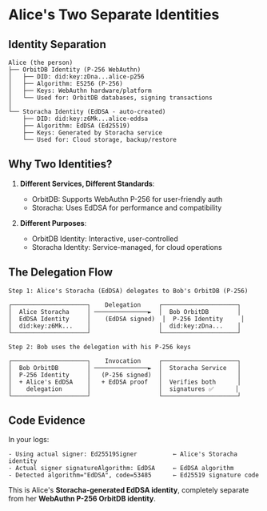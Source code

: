 # Alice's Two Separate Identities

## Identity Separation

```
Alice (the person)
├── OrbitDB Identity (P-256 WebAuthn)
│   ├── DID: did:key:zDna...alice-p256
│   ├── Algorithm: ES256 (P-256)
│   ├── Keys: WebAuthn hardware/platform
│   └── Used for: OrbitDB databases, signing transactions
│
└── Storacha Identity (EdDSA - auto-created)
    ├── DID: did:key:z6Mk...alice-eddsa  
    ├── Algorithm: EdDSA (Ed25519)
    ├── Keys: Generated by Storacha service
    └── Used for: Cloud storage, backup/restore
```

## Why Two Identities?

1. **Different Services, Different Standards**:
   - OrbitDB: Supports WebAuthn P-256 for user-friendly auth
   - Storacha: Uses EdDSA for performance and compatibility

2. **Different Purposes**:
   - OrbitDB Identity: Interactive, user-controlled
   - Storacha Identity: Service-managed, for cloud operations

## The Delegation Flow

```
Step 1: Alice's Storacha (EdDSA) delegates to Bob's OrbitDB (P-256)

┌─────────────────────┐    Delegation     ┌─────────────────────┐
│  Alice Storacha     │ ───────────────►  │  Bob OrbitDB        │
│  EdDSA Identity     │    (EdDSA signed)  │  P-256 Identity     │
│  did:key:z6Mk...    │                   │  did:key:zDna...    │
└─────────────────────┘                   └─────────────────────┘

Step 2: Bob uses the delegation with his P-256 keys

┌─────────────────────┐    Invocation     ┌─────────────────────┐
│  Bob OrbitDB        │ ───────────────►  │  Storacha Service   │
│  P-256 Identity     │   (P-256 signed)  │                     │
│  + Alice's EdDSA    │   + EdDSA proof   │  Verifies both      │
│    delegation       │                   │  signatures ✅      │
└─────────────────────┘                   └─────────────────────┘
```

## Code Evidence

In your logs:
```
- Using actual signer: Ed25519Signer          ← Alice's Storacha identity
- Actual signer signatureAlgorithm: EdDSA     ← EdDSA algorithm  
- Detected algorithm="EdDSA", code=53485      ← Ed25519 signature code
```

This is Alice's **Storacha-generated EdDSA identity**, completely separate from her **WebAuthn P-256 OrbitDB identity**.